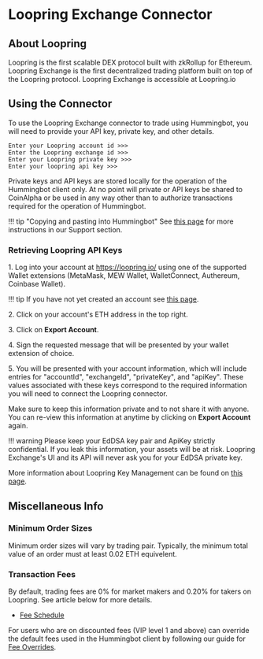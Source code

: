 # Loopring Exchange Connector

## About Loopring

Loopring is the first scalable DEX protocol built with zkRollup for Ethereum. Loopring Exchange is the first decentralized trading platform built on top of the Loopring protocol. Loopring Exchange is accessible at Loopring.io

## Using the Connector

To use the Loopring Exchange connector to trade using Hummingbot, you will need to provide your API key, private key, and other details.

```
Enter your Loopring account id >>>
Enter the Loopring exchange id >>> 
Enter your Loopring private key >>> 
Enter your loopring api key >>> 
```

Private keys and API keys are stored locally for the operation of the Hummingbot client only. At no point will private or API keys be shared to CoinAlpha or be used in any way other than to authorize transactions required for the operation of Hummingbot.

!!! tip "Copying and pasting into Hummingbot"
    See [this page](/faq/troubleshooting/#paste-items-from-clipboard-in-putty) for more instructions in our Support section.

### Retrieving Loopring API Keys

1\. Log into your account at https://loopring.io/ using one of the supported Wallet extensions (MetaMask, MEW Wallet, WalletConnect, Authereum, Coinbase Wallet).

!!! tip
    If you have not yet created an account see [this page](https://blogs.loopring.org/loopring-exchange-faq/#how-do-i-register-an-account).

2\. Click on your account's ETH address in the top right.

3\. Click on **Export Account**.

4\. Sign the requested message that will be presented by your wallet extension of choice.

5\. You will be presented with your account information, which will include entries for "accountId", "exchangeId", "privateKey", and "apiKey". These values associated with these keys correspond to the required information you will need to connect the Loopring connector.

Make sure to keep this information private and to not share it with anyone. You can re-view this information at anytime by clicking on **Export Account** again.

!!! warning
    Please keep your EdDSA key pair and ApiKey strictly confidential. If you leak this information, your assets will be at risk. Loopring Exchange's UI and its API will never ask you for your EdDSA private key.

More information about Loopring Key Management can be found on [this page](https://docs.loopring.io/en/basics/key_mgmt.html).

## Miscellaneous Info

### Minimum Order Sizes

Minimum order sizes will vary by trading pair. Typically, the minimum total value of an order must at least 0.02 ETH equivelent.

### Transaction Fees

By default, trading fees are 0% for market makers and 0.20% for takers on Loopring. See article below for more details.

- [Fee Schedule](https://loopring.io/document/fees)

For users who are on discounted fees (VIP level 1 and above) can override the default fees used in the Hummingbot client by following our guide for [Fee Overrides](/advanced/fee-overrides/).
